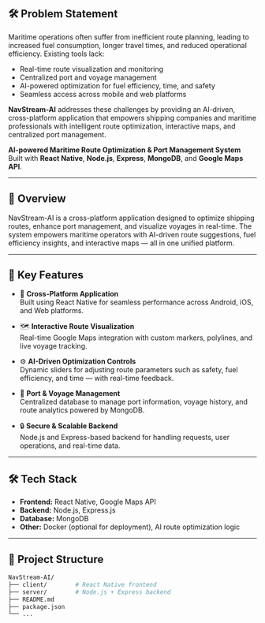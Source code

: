 ## 🛠 Problem Statement

Maritime operations often suffer from inefficient route planning, leading to increased fuel consumption, longer travel times, and reduced operational efficiency. Existing tools lack:

- Real-time route visualization and monitoring
- Centralized port and voyage management
- AI-powered optimization for fuel efficiency, time, and safety
- Seamless access across mobile and web platforms

**NavStream-AI** addresses these challenges by providing an AI-driven, cross-platform application that empowers shipping companies and maritime professionals with intelligent route optimization, interactive maps, and centralized port management.

**AI-powered Maritime Route Optimization & Port Management System**  
Built with **React Native**, **Node.js**, **Express**, **MongoDB**, and **Google Maps API**.

---

## 🚀 Overview

NavStream-AI is a cross-platform application designed to optimize shipping routes, enhance port management, and visualize voyages in real-time. The system empowers maritime operators with AI-driven route suggestions, fuel efficiency insights, and interactive maps — all in one unified platform.

---

## 🌟 Key Features

- 📱 **Cross-Platform Application**  
  Built using React Native for seamless performance across Android, iOS, and Web platforms.

- 🗺️ **Interactive Route Visualization**  
  Real-time Google Maps integration with custom markers, polylines, and live voyage tracking.

- ⚙️ **AI-Driven Optimization Controls**  
  Dynamic sliders for adjusting route parameters such as safety, fuel efficiency, and time — with real-time feedback.

- 🏢 **Port & Voyage Management**  
  Centralized database to manage port information, voyage history, and route analytics powered by MongoDB.

- 🔒 **Secure & Scalable Backend**  
  Node.js and Express-based backend for handling requests, user operations, and real-time data.

---

## 🛠️ Tech Stack

- **Frontend:** React Native, Google Maps API  
- **Backend:** Node.js, Express.js  
- **Database:** MongoDB  
- **Other:** Docker (optional for deployment), AI route optimization logic

---

## 📂 Project Structure

```bash
NavStream-AI/
├── client/        # React Native frontend
├── server/        # Node.js + Express backend
├── README.md
├── package.json
└── ...
